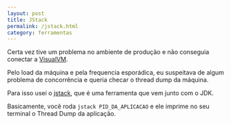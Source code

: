 ```yaml
---
layout: post
title: JStack
permalink: /jstack.html
category: ferramentas
---
```


Certa vez tive um problema no ambiente de produção e não conseguia conectar a [VisualVM](/visual-vm.html).

Pelo load da máquina e pela frequencia esporádica, eu suspeitava de algum problema de concorrência e queria
checar o thread dump da máquina.

Para isso usei o [jstack](http://docs.oracle.com/javase/1.5.0/docs/tooldocs/share/jstack.html), que é uma 
ferramenta que vem junto com o JDK.

Basicamente, você roda `jstack PID_DA_APLICACAO` e ele imprime no seu terminal o Thread Dump da aplicação.
